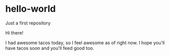 # hello-world
Just a first repository

Hi there!

I had awesome tacos today, so I feel awesome as of right now. I hope you'll have tacos soon and you'll feed good too.

